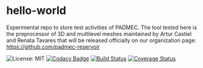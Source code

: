 # hello-world
Experimental repo to store test activities of PADMEC. The tool tested here is the preprocessor of 3D and multilevel meshes maintained by Artur Castiel and Renata Tavares that will be released officially on our organization page: <https://github.com/padmec-reservoir>

![License: MIT](https://img.shields.io/badge/License-MIT-blue.svg) [![Codacy Badge](https://api.codacy.com/project/badge/Grade/f027adeb6f70403b9259d1210058d12a)](https://www.codacy.com/app/renatattavares/hello-world?utm_source=github.com&amp;utm_medium=referral&amp;utm_content=renatattavares/hello-world&amp;utm_campaign=Badge_Grade) [![Build Status](https://travis-ci.org/renatattavares/hello-world.svg?branch=master)](https://travis-ci.org/renatattavares/hello-world) [![Coverage Status](https://coveralls.io/repos/github/renatattavares/hello-world/badge.svg)](https://coveralls.io/github/renatattavares/hello-world)
